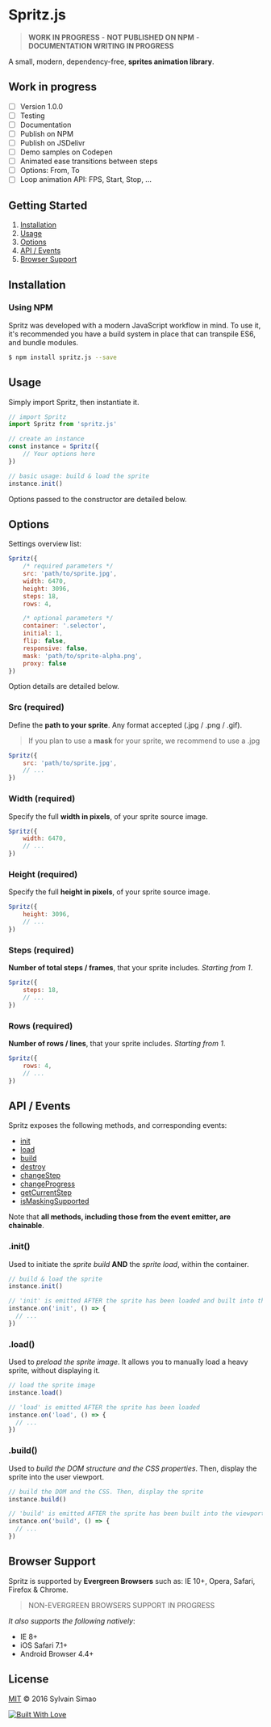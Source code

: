 # Spritz.js

> **WORK IN PROGRESS** - **NOT PUBLISHED ON NPM** - **DOCUMENTATION WRITING IN PROGRESS**

A small, modern, dependency-free, **sprites animation library**.

## Work in progress

* [ ] Version 1.0.0
* [ ] Testing
* [ ] Documentation
* [ ] Publish on NPM
* [ ] Publish on JSDelivr
* [ ] Demo samples on Codepen
* [ ] Animated ease transitions between steps
* [ ] Options: From, To
* [ ] Loop animation API: FPS, Start, Stop, ...

## Getting Started

1. [Installation](#installation)
2. [Usage](#usage)
3. [Options](#options)
4. [API / Events](#api--events)
5. [Browser Support](#browser-support)

## Installation

### Using NPM

Spritz was developed with a modern JavaScript workflow in mind. To use it, it's recommended you have a build system in place that can transpile ES6, and bundle modules.

```bash
$ npm install spritz.js --save
```

## Usage

Simply import Spritz, then instantiate it.

```javascript
// import Spritz
import Spritz from 'spritz.js'

// create an instance
const instance = Spritz({
	// Your options here
})

// basic usage: build & load the sprite
instance.init()
```

Options passed to the constructor are detailed below.

## Options

Settings overview list:

```javascript
Spritz({
	/* required parameters */
	src: 'path/to/sprite.jpg',
	width: 6470,
	height: 3096,
	steps: 18,
	rows: 4,

	/* optional parameters */
	container: '.selector',
	initial: 1,
	flip: false,
	responsive: false,
	mask: 'path/to/sprite-alpha.png',
	proxy: false
})
```    

Option details are detailed below.

### Src (required)

Define the **path to your sprite**. Any format accepted (.jpg / .png / .gif).

> If you plan to use a **mask** for your sprite, we recommend to use a .jpg

```javascript
Spritz({
	src: 'path/to/sprite.jpg',
	// ...
})
```    

### Width (required)

Specify the full **width in pixels**, of your sprite source image.

```javascript
Spritz({
	width: 6470,
	// ...
})
```

### Height (required)

Specify the full **height in pixels**, of your sprite source image.

```javascript
Spritz({
	height: 3096,
	// ...
})
```

### Steps (required)

**Number of total steps / frames**, that your sprite includes. _Starting from 1_.

```javascript
Spritz({
	steps: 18,
	// ...
})
```

### Rows (required)

**Number of rows / lines**, that your sprite includes. _Starting from 1_.

```javascript
Spritz({
	rows: 4,
	// ...
})
```

## API / Events

Spritz exposes the following methods, and corresponding events:

* [init](#init)
* [load](#load)
* [build](#build)
* [destroy](#destroy)
* [changeStep](#changestep)
* [changeProgress](#changeprogress)
* [getCurrentStep](#getcurrentstep)
* [isMaskingSupported](#ismasksupported)

Note that **all methods, including those from the event emitter, are chainable**.

### .init()

Used to initiate the _sprite build_ **AND** the _sprite load_, within the container.

```javascript
// build & load the sprite
instance.init()

// 'init' is emitted AFTER the sprite has been loaded and built into the viewport
instance.on('init', () => {
  // ...
})
```

### .load()

Used to _preload the sprite image_. It allows you to manually load a heavy sprite, without displaying it.

```javascript
// load the sprite image
instance.load()

// 'load' is emitted AFTER the sprite has been loaded
instance.on('load', () => {
  // ...
})
```

### .build()

Used to _build the DOM structure and the CSS properties_. Then, display the sprite into the user viewport.

```javascript
// build the DOM and the CSS. Then, display the sprite
instance.build()

// 'build' is emitted AFTER the sprite has been built into the viewport
instance.on('build', () => {
  // ...
})
```

## Browser Support

Spritz is supported by **Evergreen Browsers** such as: IE 10+, Opera, Safari, Firefox & Chrome.

> NON-EVERGREEN BROWSERS SUPPORT IN PROGRESS

_It also supports the following natively_:

* IE 8+
* iOS Safari 7.1+
* Android Browser 4.4+

## License

[MIT](https://github.com/maoosi/spritz.js/blob/master/LICENSE.md) © 2016 Sylvain Simao

[![Built With Love](http://forthebadge.com/images/badges/built-with-love.svg)](http://forthebadge.com)
